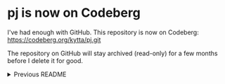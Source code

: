 # pj is now on Codeberg

I've had enough with GitHub. This repository is now on Codeberg: https://codeberg.org/kytta/pj.git

The repository on GitHub will stay archived (read-only) for a few months before I delete it for good.

<details><summary>Previous README</summary>

# pj

`pj` is a tiny project and dependency manager for Python. Think of it as a very opinionated and very lightweight
alternative to tools like Hatch, PDM, and Poetry. So lightweight, actually, that it's intended to be included into your
repository!

`pj` does everything for you:

- **Virtualenv** with the name `.venv` will be created in your root
- **Python version** gets choosen automatically based on pyenv, asdf, or pyproject.toml
- **Dependency management** with pyproject.toml
- **Lockfiles** (kind of) — `pj` relies on `pip-tools` and its `pip-compile`
- **Dependency groups** (dev, docs, test) via differen `requirements-*.txt` files
- **Build** your project with `python -m build`
- **Self-maintaining** — it will pull the dependencies it needs

## Why?

For small libraries, I really don't want to force tools like PDM, Hatch, or uv on the casual contributors. Install this,
execute that... I'd do everything with setuptools and virtualenv, but the scripts get cumbersome to memorize and
execute. `pj` is a shortcut for these tasks.

## Install & use

1. Put `pj` in your project root:

   ```shell
   wget https://raw.githubusercontent.com/kytta/pj/main/pj.py
   ```

   If `wget` for some reason does not work in PowerShell:

   ```powershell
   Invoke-WebRequest https://raw.githubusercontent.com/kytta/pj/main/pj.py
   ```

1. That's it!

   ```shell
   ./pj.py --help
   ```

1. **Pro tip:** Use aliases to type it faster!

   ```shell
   alias pj=./pj.py
   ```

   ```powershell
   Set-Alias pj .\pj.py
   ```

1. **Pro tip:** Add it to your repo so that everyone can use it

   ```shell
   git add pj.py && git commit -m "🎉 added pj"
   ```

## CLI Reference

Every command ensures that a virtual environment exists and that the packages are up-to-date.

### `pj build`

Build your project using `build`. Your project should use a [PEP 517](https://peps.python.org/pep-0517/)-compliant frontend, like flit, Hatchling, pdm-backend, poetry-core, setuptools, etc. The command supports all commands of `build`:

```shell
pj build --wheel --outdir dist .
```

### `pj run`

Runs a command inside virtual environment. For example:

```shell
pj run ruff check
```

</details>
